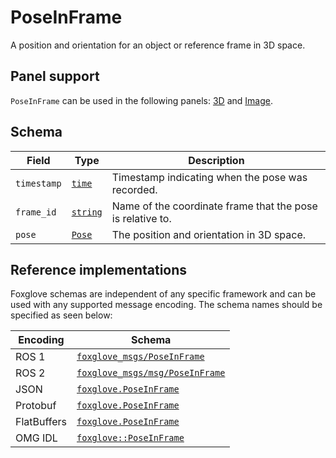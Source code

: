 # PoseInFrame

A position and orientation for an object or reference frame in 3D space.

## Panel support

`PoseInFrame` can be used in the following panels: [3D](#) and [Image](#).

## Schema

| Field       | Type                                   | Description                                                |
| ----------- | -------------------------------------- | ---------------------------------------------------------- |
| `timestamp` | [`time`](./built-in-types.md#time)     | Timestamp indicating when the pose was recorded.           |
| `frame_id`  | [`string`](./built-in-types.md#string) | Name of the coordinate frame that the pose is relative to. |
| `pose`      | [`Pose`](./pose.md)                    | The position and orientation in 3D space.                  |

## Reference implementations

Foxglove schemas are independent of any specific framework and can be used with any supported message encoding. The schema names should be specified as seen below:

| Encoding    | Schema                                                                                                                |
| ----------- | --------------------------------------------------------------------------------------------------------------------- |
| ROS 1       | [`foxglove_msgs/PoseInFrame`](https://github.com/foxglove/foxglove-sdk/blob/main/schemas/ros1/PoseInFrame.msg)        |
| ROS 2       | [`foxglove_msgs/msg/PoseInFrame`](https://github.com/foxglove/foxglove-sdk/blob/main/schemas/ros2/PoseInFrame.msg)    |
| JSON        | [`foxglove.PoseInFrame`](https://github.com/foxglove/foxglove-sdk/blob/main/schemas/jsonschema/PoseInFrame.json)      |
| Protobuf    | [`foxglove.PoseInFrame`](https://github.com/foxglove/foxglove-sdk/blob/main/schemas/proto/foxglove/PoseInFrame.proto) |
| FlatBuffers | [`foxglove.PoseInFrame`](https://github.com/foxglove/foxglove-sdk/blob/main/schemas/flatbuffer/PoseInFrame.fbs)       |
| OMG IDL     | [`foxglove::PoseInFrame`](https://github.com/foxglove/foxglove-sdk/blob/main/schemas/omgidl/foxglove/PoseInFrame.idl) |
